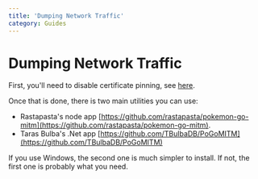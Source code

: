 ```yaml
---
title: 'Dumping Network Traffic'
category: Guides
---
```


# Dumping Network Traffic

First, you'll need to disable certificate pinning, see [here](../un-nning).  

Once that is done, there is two main utilities you can use: 

- Rastapasta's node app [https://github.com/rastapasta/pokemon-go-mitm](https://github.com/rastapasta/pokemon-go-mitm).
- Taras Bulba's .Net app [https://github.com/TBulbaDB/PoGoMITM](https://github.com/TBulbaDB/PoGoMITM)

If you use Windows, the second one is much simpler to install. If not, the first one is probably what you need.
